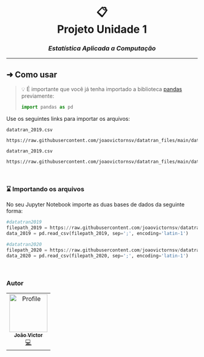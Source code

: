 <div align="center">

  # 📋<br>Projeto Unidade 1
  ### *Estatística Aplicada a Computação*
  
</div>

---

## ➜ Como usar
> 💡 É importante que você já tenha importado a biblioteca [pandas](https://pandas.pydata.org/) previamente: 
> ```python
> import pandas as pd
> ```

Use os seguintes links para importar os arquivos:
<br>

`datatran_2019.csv`
```
https://raw.githubusercontent.com/joaovictornsv/datatran_files/main/datatran2019.csv
```
`datatran_2019.csv`
```
https://raw.githubusercontent.com/joaovictornsv/datatran_files/main/datatran2020.csv
```
<br>

### ⌛ Importando os arquivos
No seu Jupyter Notebook importe as duas bases de dados da seguinte forma:

```python
#datatran2019
filepath_2019 = https://raw.githubusercontent.com/joaovictornsv/datatran_files/main/datatran2019.csv
data_2019 = pd.read_csv(filepath_2019, sep=';', encoding='latin-1')

#datatran2020
filepath_2020 = https://raw.githubusercontent.com/joaovictornsv/datatran_files/main/datatran2020.csv
data_2020 = pd.read_csv(filepath_2020, sep=';', encoding='latin-1')
```
<br>

### Autor
<table>
  <tr>
    <td align="center">
      <a href="https://github.com/joaovictornsv">
        <img src="https://github.com/joaovictornsv.png" width="100px;" alt="Profile"/><br/>
        <sub><b>João Victor</b></sub>
       </a><br/>
       <a href="https://github.com/joaovictornsv" title="Code">💻</a>
      </td>
  <tr>
</table>
